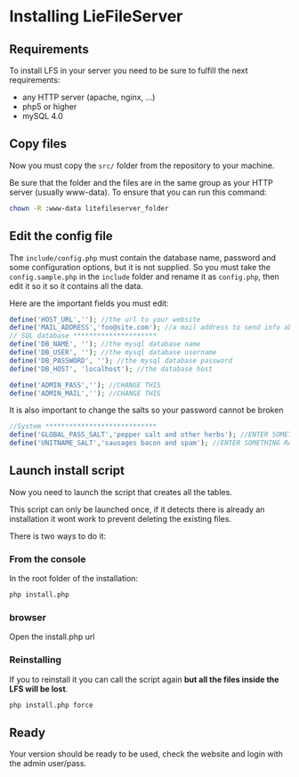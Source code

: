 # Installing LieFileServer

## Requirements

To install LFS in your server you need to be sure to fulfill the next requirements:

- any HTTP server (apache, nginx, ...)
- php5 or higher
- mySQL 4.0

## Copy files

Now you must copy the ```src/``` folder from the repository to your machine.

Be sure that the folder and the files are in the same group as your HTTP server (usually www-data). To ensure that you can run this command:
```bash
chown -R :www-data litefileserver_folder
```

## Edit the config file

The ```include/config.php``` must contain the database name, password and some configuration options, but it is not supplied. 
So you must take the ```config.sample.php``` in the ```include``` folder and rename it as ```config.php```, then edit it so it 
so it contains all the data. 

Here are the important fields you must edit:

```php
define('HOST_URL',''); //the url to your website
define('MAIL_ADDRESS','foo@site.com'); //a mail address to send info about pending users waiting for registration
// SQL database *********************
define('DB_NAME', ''); //the mysql database name
define('DB_USER', ''); //the mysql database username
define('DB_PASSWORD', ''); //the mysql database password
define('DB_HOST', 'localhost'); //the database host

define('ADMIN_PASS',''); //CHANGE THIS
define('ADMIN_MAIL',''); //CHANGE THIS
```

It is also important to change the salts so your password cannot be broken
```php
//System ****************************
define('GLOBAL_PASS_SALT','pepper salt and other herbs'); //ENTER SOMETHING RANDOM HERE
define('UNITNAME_SALT','sausages bacon and spam'); //ENTER SOMETHING RANDOM HERE
```

## Launch install script

Now you need to launch the script that creates all the tables. 

This script can only be launched once, if it detects there is already an installation it wont work to prevent deleting the existing files.

There is two ways to do it:

### From the console

In the root folder of the installation:

```bash
php install.php
```

### browser

Open the install.php url


### Reinstalling

If you to reinstall it you can call the script again **but all the files inside the LFS will be lost**.

```bash
php install.php force
```

## Ready

Your version should be ready to be used, check the website and login with the admin user/pass.
